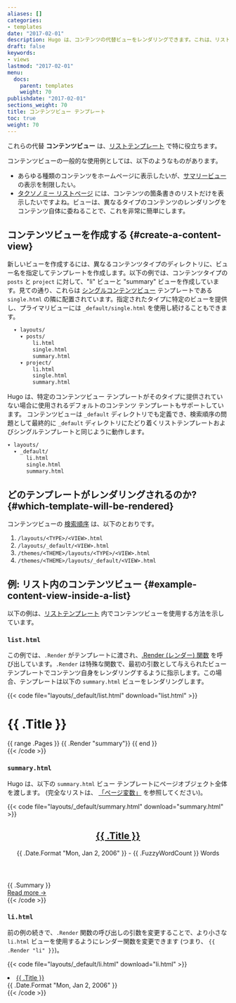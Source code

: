 ```yaml
---
aliases: []
categories:
- templates
date: "2017-02-01"
description: Hugo は、コンテンツの代替ビューをレンダリングできます。これは、リストビューとサマリービューで特に役立ちます。
draft: false
keywords:
- views
lastmod: "2017-02-01"
menu:
  docs:
    parent: templates
    weight: 70
publishdate: "2017-02-01"
sections_weight: 70
title: コンテンツビュー テンプレート
toc: true
weight: 70
---
```


これらの代替 **コンテンツビュー** は、[リストテンプレート][lists] で特に役立ちます。

コンテンツビューの一般的な使用例としては、以下のようなものがあります。

* あらゆる種類のコンテンツをホームページに表示したいが、[サマリービュー][summaries] の表示を制限したい。
* [タクソノミー リストページ][taxonomylists] には、コンテンツの箇条書きのリストだけを表示したいですよね。ビューは、異なるタイプのコンテンツのレンダリングをコンテンツ自体に委ねることで、これを非常に簡単にします。

## コンテンツビューを作成する {#create-a-content-view}

新しいビューを作成するには、異なるコンテンツタイプのディレクトリに、ビュー名を指定してテンプレートを作成します。以下の例では、コンテンツタイプの `posts` と `project` に対して、"li" ビューと "summary" ビューを作成しています。見ての通り、これらは [シングルコンテンツビュー][single] テンプレートである `single.html` の隣に配置されています。指定されたタイプに特定のビューを提供し、プライマリビューには `_default/single.html` を使用し続けることもできます。

```txt
  ▾ layouts/
    ▾ posts/
        li.html
        single.html
        summary.html
    ▾ project/
        li.html
        single.html
        summary.html
```

Hugo は、特定のコンテンツビュー テンプレートがそのタイプに提供されていない場合に使用されるデフォルトのコンテンツ テンプレートもサポートしています。 コンテンツビューは `_default` ディレクトリでも定義でき、検索順序の問題として最終的に `_default` ディレクトリにたどり着くリストテンプレートおよびシングルテンプレートと同じように動作します。

```txt
▾ layouts/
  ▾ _default/
      li.html
      single.html
      summary.html
```

## どのテンプレートがレンダリングされるのか? {#which-template-will-be-rendered}

コンテンツビューの [検索順序][lookup] は、以下のとおりです。

1. `/layouts/<TYPE>/<VIEW>.html`
2. `/layouts/_default/<VIEW>.html`
3. `/themes/<THEME>/layouts/<TYPE>/<VIEW>.html`
4. `/themes/<THEME>/layouts/_default/<VIEW>.html`

## 例: リスト内のコンテンツビュー {#example-content-view-inside-a-list}

以下の例は、[リストテンプレート][lists] 内でコンテンツビューを使用する方法を示しています。

### `list.html`

この例では、`.Render` がテンプレートに渡され、[.Render (レンダー) 関数][render] を呼び出しています。`.Render` は特殊な関数で、最初の引数として与えられたビューテンプレートでコンテンツ自身をレンダリングするように指示します。この場合、テンプレートは以下の `summary.html` ビューをレンダリングします。

{{< code file="layouts/_default/list.html" download="list.html" >}}
<main id="main">
  <div>
  <h1 id="title">{{ .Title }}</h1>
  {{ range .Pages }}
    {{ .Render "summary"}}
  {{ end }}
  </div>
</main>
{{< /code >}}

### `summary.html`

Hugo は、以下の `summary.html` ビュー テンプレートにページオブジェクト全体を渡します。 (完全なリストは、 [「ページ変数」][pagevars] を参照してください)。

{{< code file="layouts/_default/summary.html" download="summary.html" >}}
<article class="post">
  <header>
    <h2><a href='{{ .Permalink }}'> {{ .Title }}</a> </h2>
    <div class="post-meta">{{ .Date.Format "Mon, Jan 2, 2006" }} - {{ .FuzzyWordCount }} Words </div>
  </header>
  {{ .Summary }}
  <footer>
  <a href='{{ .Permalink }}'><nobr>Read more →</nobr></a>
  </footer>
</article>
{{< /code >}}

### `li.html`

前の例の続きで、`.Render` 関数の呼び出しの引数を変更することで、より小さな `li.html` ビューを使用するようにレンダー関数を変更できます (つまり、 `{{ .Render "li" }}`)。

{{< code file="layouts/_default/li.html" download="li.html" >}}
<li>
  <a href="{{ .Permalink }}">{{ .Title }}</a>
  <div class="meta">{{ .Date.Format "Mon, Jan 2, 2006" }}</div>
</li>
{{< /code >}}

[lists]: /templates/lists/
[lookup]: /templates/lookup-order/
[pagevars]: /variables/page/
[render]: /function/render/
[single]: /templates/single-page-templates/
[spf]: https://spf13.com
[spfsourceli]: https://github.com/spf13/spf13.com/blob/master/layouts/_default/li.html
[spfsourcesection]: https://github.com/spf13/spf13.com/blob/master/layouts/_default/section.html
[spfsourcesummary]: https://github.com/spf13/spf13.com/blob/master/layouts/_default/summary.html
[summaries]: /content-management/summaries/
[taxonomylists]: /templates/taxonomy-templates/
